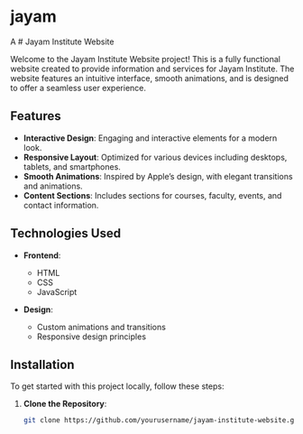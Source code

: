 # jayam
A # Jayam Institute Website

Welcome to the Jayam Institute Website project! This is a fully functional website created to provide information and services for Jayam Institute. The website features an intuitive interface, smooth animations, and is designed to offer a seamless user experience.

## Features

- **Interactive Design**: Engaging and interactive elements for a modern look.
- **Responsive Layout**: Optimized for various devices including desktops, tablets, and smartphones.
- **Smooth Animations**: Inspired by Apple’s design, with elegant transitions and animations.
- **Content Sections**: Includes sections for courses, faculty, events, and contact information.

## Technologies Used

- **Frontend**: 
  - HTML
  - CSS
  - JavaScript

- **Design**:
  - Custom animations and transitions
  - Responsive design principles

## Installation

To get started with this project locally, follow these steps:

1. **Clone the Repository**:
   ```bash
   git clone https://github.com/yourusername/jayam-institute-website.git
